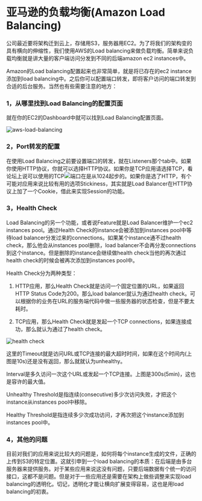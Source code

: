 亚马逊的负载均衡(Amazon Load Balancing)
=======

公司最近要将架构迁到云上，存储用S3，服务器用EC2。为了将我们的架构变的具有横向的伸缩性，我们使用AWS的Load balancing来做负载均衡。简单来说负载均衡就是讲大量的客户端访问分发到不同的后端amazon ec2 instances中。

Amazon的Load balancing配置起来也非常简单，就是将已存在的ec2 instance添加到load balancing中。之后你可以配置端口转发，即将客户访问的端口转发到合适的后台服务。当然也有些需要注意的地方：

### 1，从哪里找到Load Balancing的配置页面
就在你的EC2的Dashboard中就可以找到Load Balancing配置页面。

![aws-load-balancing](http://images.cnitblog.com/blog/72292/201303/27115408-ee4f8a53d11842939f16d81fe41357e8.png)

### 2，Port转发的配置

在使用Load Balancing之前要设置端口的转发，就在Listeners那个tab中。如果你使用HTTP协议，你就可以选择HTTP协议。如果你是TCP应用请选择TCP，看论坛上说可以使用的TCP![端口在是从1024起步的](https://forums.aws.amazon.com/message.jspa?messageID=343728)。如果你是选了HTTP，有个可能对应用来说比较有用的选项Stickiness，其实就是Load Balancer在HTTP协议上加了一个Cookie，借此来实现Session的功能。

### 3，Health Check

Load Balancing的另一个功能，或者说Feature就是Load Balancer维护一个ec2 instances pool。通过Health Check的instance会被添加到instances pool中等待load balancer分发过来的connections。如果某个instance通不过health check，那么他会从instances pool删除，load balancer不会再分发connections到这个instance。但是删除的instance会继续做health check当他的再次通过health check的时候会被再次添加到instances pool中。

Health Check分为两种类型：

1. HTTP应用，那么Health Check就是访问一个固定位置的URL，如果返回HTTP Status Code为200。那么load balancer就认为通过health check。可以根据你的业务在URL的服务端代码中做一些服务器的状态检查，但是不要太耗时。

2. TCP应用，那么Health Check就是发起一个TCP connections，如果连接成功，那么就认为通过了health check。

![health check](http://images.cnitblog.com/blog/72292/201303/27115411-b040135166c44d9b9e5d1ad94bd485df.png)

这里的Timeout就是访问URL或TCP连接的最大超时时间，如果在这个时间内(上图是10s)还是没有返回，那么就就认为unhealthy。

Interval是多久访问一次这个URL或发起一个TCP连接。上图是300s(5min)，这也是容许的最大值。

Unhealthy Threshold是指连续(consecutive)多少次访问失败，才把这个instance从instances pool中移除。

Healthy Threshold是指连续多少次成功访问，才再次把这个instance添加到instances pool中。

### 4，其他的问题
目前对我们的应用来说比较大的问题是，如何将每个instance生成的文件，正确的上传到S3的特定位置。这就引申到一个load balancing的本质：在后端是由多台服务器来提供服务。对于某些应用来说这没有问题，只要后端数据有个统一的访问接口，这都不是问题。但是对于一些应用还是需要在架构上做些调整来实现load balancing的透明化。切记，透明化才能让横向扩展变得容易，这也是用load balancing的初衷。
